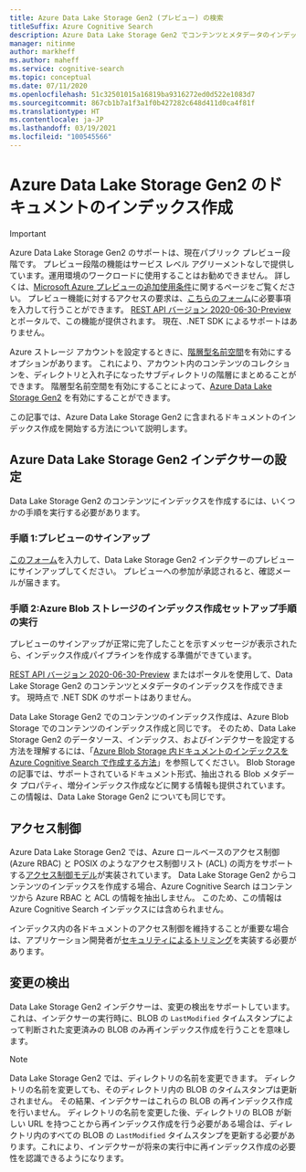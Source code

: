 ```yaml
---
title: Azure Data Lake Storage Gen2 (プレビュー) の検索
titleSuffix: Azure Cognitive Search
description: Azure Data Lake Storage Gen2 でコンテンツとメタデータのインデックスを作成する方法について説明します。 現在、この機能はパブリック プレビュー段階にあります。
manager: nitinme
author: markheff
ms.author: maheff
ms.service: cognitive-search
ms.topic: conceptual
ms.date: 07/11/2020
ms.openlocfilehash: 51c32501015a16819ba9316272ed0d522e1083d7
ms.sourcegitcommit: 867cb1b7a1f3a1f0b427282c648d411d0ca4f81f
ms.translationtype: HT
ms.contentlocale: ja-JP
ms.lasthandoff: 03/19/2021
ms.locfileid: "100545566"
---
```

# <a name="indexing-documents-in-azure-data-lake-storage-gen2"></a>Azure Data Lake Storage Gen2 のドキュメントのインデックス作成

> [!IMPORTANT] 
> Azure Data Lake Storage Gen2 のサポートは、現在パブリック プレビュー段階です。 プレビュー段階の機能はサービス レベル アグリーメントなしで提供しています。運用環境のワークロードに使用することはお勧めできません。 詳しくは、[Microsoft Azure プレビューの追加使用条件](https://azure.microsoft.com/support/legal/preview-supplemental-terms/)に関するページをご覧ください。 プレビュー機能に対するアクセスの要求は、[こちらのフォーム](https://aka.ms/azure-cognitive-search/indexer-preview)に必要事項を入力して行うことができます。 [REST API バージョン 2020-06-30-Preview](search-api-preview.md) とポータルで、この機能が提供されます。 現在、.NET SDK によるサポートはありません。


Azure ストレージ アカウントを設定するときに、[階層型名前空間](../storage/blobs/data-lake-storage-namespace.md)を有効にするオプションがあります。 これにより、アカウント内のコンテンツのコレクションを、ディレクトリと入れ子になったサブディレクトリの階層にまとめることができます。 階層型名前空間を有効にすることによって、[Azure Data Lake Storage Gen2](../storage/blobs/data-lake-storage-introduction.md) を有効にすることができます。

この記事では、Azure Data Lake Storage Gen2 に含まれるドキュメントのインデックス作成を開始する方法について説明します。

## <a name="set-up-azure-data-lake-storage-gen2-indexer"></a>Azure Data Lake Storage Gen2 インデクサーの設定

Data Lake Storage Gen2 のコンテンツにインデックスを作成するには、いくつかの手順を実行する必要があります。

### <a name="step-1-sign-up-for-the-preview"></a>手順 1:プレビューのサインアップ

[このフォーム](https://aka.ms/azure-cognitive-search/indexer-preview)を入力して、Data Lake Storage Gen2 インデクサーのプレビューにサインアップしてください。 プレビューへの参加が承認されると、確認メールが届きます。

### <a name="step-2-follow-the-azure-blob-storage-indexing-setup-steps"></a>手順 2:Azure Blob ストレージのインデックス作成セットアップ手順の実行

プレビューのサインアップが正常に完了したことを示すメッセージが表示されたら、インデックス作成パイプラインを作成する準備ができています。

[REST API バージョン 2020-06-30-Preview](search-api-preview.md) またはポータルを使用して、Data Lake Storage Gen2 のコンテンツとメタデータのインデックスを作成できます。 現時点で .NET SDK のサポートはありません。

Data Lake Storage Gen2 でのコンテンツのインデックス作成は、Azure Blob Storage でのコンテンツのインデックス作成と同じです。 そのため、Data Lake Storage Gen2 のデータソース、インデックス、およびインデクサーを設定する方法を理解するには、「[Azure Blob Storage 内ドキュメントのインデックスを Azure Cognitive Search で作成する方法](search-howto-indexing-azure-blob-storage.md)」を参照してください。 Blob Storage の記事では、サポートされているドキュメント形式、抽出される Blob メタデータ プロパティ、増分インデックス作成などに関する情報も提供されています。 この情報は、Data Lake Storage Gen2 についても同じです。

## <a name="access-control"></a>アクセス制御

Azure Data Lake Storage Gen2 では、Azure ロールベースのアクセス制御 (Azure RBAC) と POSIX のようなアクセス制御リスト (ACL) の両方をサポートする[アクセス制御モデル](../storage/blobs/data-lake-storage-access-control.md)が実装されています。 Data Lake Storage Gen2 からコンテンツのインデックスを作成する場合、Azure Cognitive Search はコンテンツから Azure RBAC と ACL の情報を抽出しません。 このため、この情報は Azure Cognitive Search インデックスには含められません。

インデックス内の各ドキュメントのアクセス制御を維持することが重要な場合は、アプリケーション開発者が[セキュリティによるトリミング](./search-security-trimming-for-azure-search.md)を実装する必要があります。

## <a name="change-detection"></a>変更の検出

Data Lake Storage Gen2 インデクサーは、変更の検出をサポートしています。 これは、インデクサーの実行時に、BLOB の `LastModified` タイムスタンプによって判断された変更済みの BLOB のみ再インデックス作成を行うことを意味します。

> [!NOTE] 
> Data Lake Storage Gen2 では、ディレクトリの名前を変更できます。 ディレクトリの名前を変更しても、そのディレクトリ内の BLOB のタイムスタンプは更新されません。 その結果、インデクサーはこれらの BLOB の再インデックス作成を行いません。 ディレクトリの名前を変更した後、ディレクトリの BLOB が新しい URL を持つことから再インデックス作成を行う必要がある場合は、ディレクトリ内のすべての BLOB の `LastModified` タイムスタンプを更新する必要があります。これにより、インデクサーが将来の実行中に再インデックス作成の必要性を認識できるようになります。